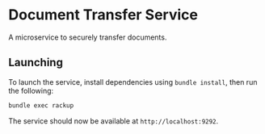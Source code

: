# Document Transfer Service

A microservice to securely transfer documents.

## Launching

To launch the service, install dependencies using `bundle install`, then run the
following:

```bash
bundle exec rackup
```

The service should now be available at `http://localhost:9292`.
